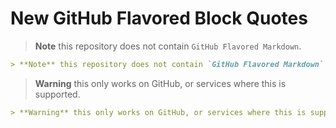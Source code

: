 # New GitHub Flavored Block Quotes

> **Note** this repository does not contain `GitHub Flavored Markdown`.

```md
> **Note** this repository does not contain `GitHub Flavored Markdown`.
```

> **Warning** this only works on GitHub, or services where this is supported.

```md
> **Warning** this only works on GitHub, or services where this is supported.
```
